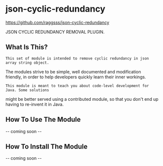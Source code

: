 json-cyclic-redundancy
======================

https://github.com/raggsss/json-cyclic-redundancy

JSON CYCLIC REDUNDANCY REMOVAL PLUGIN.

What Is This?
-------------

    This set of module is intended to remove cyclic redundancy in json array string object.
The modules strive to be simple, well documented and modification friendly, in order to help
developers quickly learn their inner workings.

    This module is meant to teach you about code-level development for Java. Some solutions
might be better served using a contributed module, so that you don't end up having to re-invent
it in Java.

How To Use The Module
-----------------------

 -- coming soon --

How To Install The Module
--------------------------

 -- coming soon --

